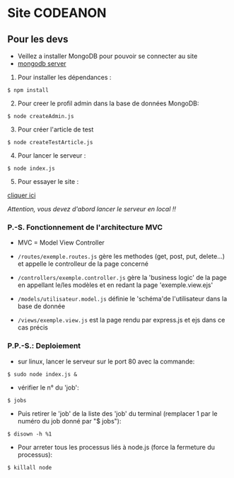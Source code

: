 # Site CODEANON

## Pour les devs

* Veillez a installer MongoDB pour pouvoir se connecter au site
* [mongodb server](https://www.mongodb.com/download-center/community)

1. Pour installer les dépendances :

```$ npm install```

2. Pour creer le profil admin dans la base de données MongoDB:

```$ node createAdmin.js```

3. Pour créer l'article de test

```$ node createTestArticle.js```

4. Pour lancer le serveur :

```$ node index.js```

5. Pour essayer le site :

[cliquer ici](http://127.0.0.1:8080)

*Attention, vous devez d'abord lancer le serveur en local !!*

### P.-S. Fonctionnement de l'architecture MVC

* MVC = Model View Controller

* ```/routes/exemple.routes.js``` gère les methodes (get, post, put, delete...) et appelle le controlleur de la page concerné

* ```/controllers/exemple.controller.js``` gère la 'business logic' de la page en appellant le/les modèles et en redant la page 'exemple.view.ejs'

* ```/models/utilisateur.model.js``` définie le 'schéma'de l'utilisateur dans la base de donnée

* ```/views/exemple.view.js``` est la page rendu par express.js et ejs dans ce cas précis

### P.P.-S.: Deploiement
* sur linux, lancer le serveur sur le port 80 avec la commande:

```$ sudo node index.js &```

* vérifier le n° du 'job':

```$ jobs```

* Puis retirer le 'job' de la liste des 'job' du terminal (remplacer 1 par le numéro du job donné par "$ jobs"):

```$ disown -h %1```

* Pour arreter tous les processus liés à node.js (force la fermeture du processus):

```$ killall node```